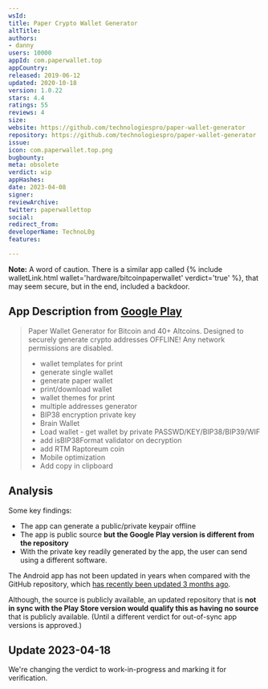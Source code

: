 ```yaml
---
wsId: 
title: Paper Crypto Wallet Generator
altTitle: 
authors:
- danny
users: 10000
appId: com.paperwallet.top
appCountry: 
released: 2019-06-12
updated: 2020-10-18
version: 1.0.22
stars: 4.4
ratings: 55
reviews: 4
size: 
website: https://github.com/technologiespro/paper-wallet-generator
repository: https://github.com/technologiespro/paper-wallet-generator
issue: 
icon: com.paperwallet.top.png
bugbounty: 
meta: obsolete
verdict: wip
appHashes: 
date: 2023-04-08
signer: 
reviewArchive: 
twitter: paperwallettop
social: 
redirect_from: 
developerName: TechnoL0g
features: 

---
```


**Note:** A word of caution. There is a similar app called {% include walletLink.html wallet='hardware/bitcoinpaperwallet' verdict='true' %}, that may seem secure, but in the end, included a backdoor. 

## App Description from [Google Play](https://play.google.com/store/apps/details?id=com.paperwallet.top&gl=us)

> Paper Wallet Generator for Bitcoin and 40+ Altcoins. Designed to securely generate crypto addresses OFFLINE! Any network permissions are disabled.
>
> - wallet templates for print
> - generate single wallet
> - generate paper wallet
> - print/download wallet
> - wallet themes for print
> - multiple addresses generator
> - BIP38 encryption private key
> - Brain Wallet
> - Load wallet - get wallet by private PASSWD/KEY/BIP38/BIP39/WIF
> - add isBIP38Format validator on decryption
> - add RTM Raptoreum coin
> - Mobile optimization
> - Add copy in clipboard

## Analysis 

Some key findings: 

- The app can generate a public/private keypair offline 
- The app is public source **but the Google Play version is different from the repository**
- With the private key readily generated by the app, the user can send using a different software.

The Android app has not been updated in years when compared with the GitHub repository, which [has recently been updated 3 months ago](https://github.com/technologiespro/paper-wallet-generator/releases/tag/2.0.23). 

Although, the source is publicly available, an updated repository that is **not in sync with the Play Store version would qualify this as having no source** that is publicly available. (Until a different verdict for out-of-sync app versions is approved.) 

## Update 2023-04-18 

We're changing the verdict to work-in-progress and marking it for verification. 